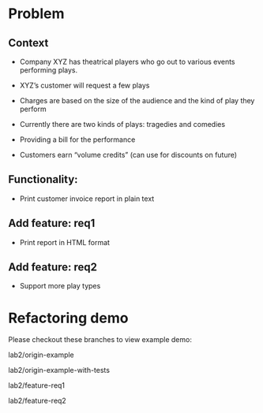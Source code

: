 # Problem
## Context

- Company XYZ has theatrical players who go out to various events performing plays.

- XYZ’s customer will request a few plays 

- Charges are based on the size of the audience and the kind of play they perform

- Currently there are two kinds of plays: tragedies and comedies

- Providing a bill for the performance

- Customers earn “volume credits” (can use for discounts on future)

## Functionality: 

- Print customer invoice report in plain text
## Add feature: req1

- Print report in HTML format
## Add feature: req2

- Support more play types

# Refactoring demo
Please checkout these branches to view example demo:

lab2/origin-example

lab2/origin-example-with-tests

lab2/feature-req1

lab2/feature-req2
